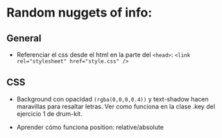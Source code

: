 # Random nuggets of info:

## General

- Referenciar el css desde el html en la parte del `<head>`: `<link rel="stylesheet" href="style.css" />`

## CSS

- Background con opacidad `(rgba(0,0,0,0.4))` y text-shadow hacen maravillas para resaltar letras. Ver como funciona en la clase .key del ejercicio 1 de drum-kit.

- Aprender cómo funciona position: relative/absolute
